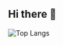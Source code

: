 ## Hi there 👋

![Top Langs](https://github-readme-stats.vercel.app/api/top-langs/?username=Leonardo168&layout=compact&theme=shadow_green)
